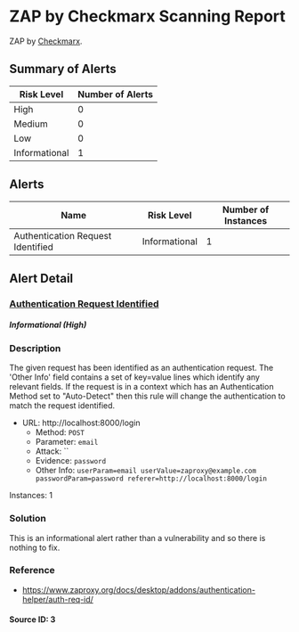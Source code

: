 # ZAP by Checkmarx Scanning Report

ZAP by [Checkmarx](https://checkmarx.com/).

## Summary of Alerts

| Risk Level    | Number of Alerts |
| ------------- | ---------------- |
| High          | 0                |
| Medium        | 0                |
| Low           | 0                |
| Informational | 1                |

## Alerts

| Name                              | Risk Level    | Number of Instances |
| --------------------------------- | ------------- | ------------------- |
| Authentication Request Identified | Informational | 1                   |

## Alert Detail

### [ Authentication Request Identified ](https://www.zaproxy.org/docs/alerts/10111/)

##### Informational (High)

### Description

The given request has been identified as an authentication request. The 'Other Info' field contains a set of key=value lines which identify any relevant fields. If the request is in a context which has an Authentication Method set to "Auto-Detect" then this rule will change the authentication to match the request identified.

- URL: http://localhost:8000/login
  - Method: `POST`
  - Parameter: `email`
  - Attack: ``
  - Evidence: `password`
  - Other Info: `userParam=email
userValue=zaproxy@example.com
passwordParam=password
referer=http://localhost:8000/login`

Instances: 1

### Solution

This is an informational alert rather than a vulnerability and so there is nothing to fix.

### Reference

- [ https://www.zaproxy.org/docs/desktop/addons/authentication-helper/auth-req-id/ ](https://www.zaproxy.org/docs/desktop/addons/authentication-helper/auth-req-id/)

#### Source ID: 3

